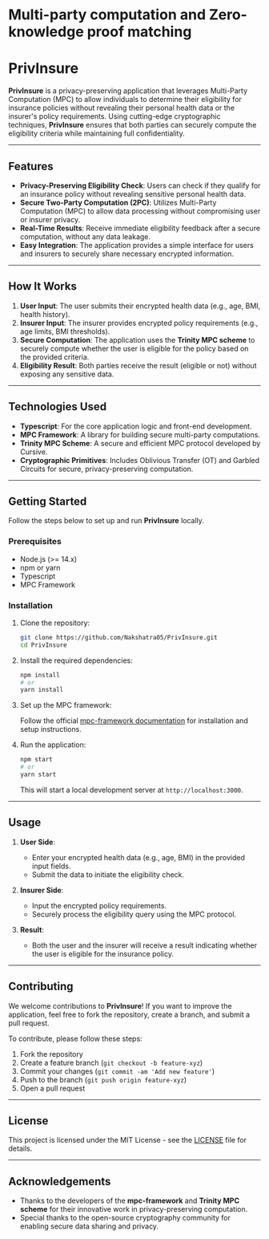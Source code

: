 # Multi-party computation and Zero-knowledge proof matching

# **PrivInsure**

**PrivInsure** is a privacy-preserving application that leverages Multi-Party Computation (MPC) to allow individuals to determine their eligibility for insurance policies without revealing their personal health data or the insurer's policy requirements. Using cutting-edge cryptographic techniques, **PrivInsure** ensures that both parties can securely compute the eligibility criteria while maintaining full confidentiality.

---

## **Features**

- **Privacy-Preserving Eligibility Check**: Users can check if they qualify for an insurance policy without revealing sensitive personal health data.
- **Secure Two-Party Computation (2PC)**: Utilizes Multi-Party Computation (MPC) to allow data processing without compromising user or insurer privacy.
- **Real-Time Results**: Receive immediate eligibility feedback after a secure computation, without any data leakage.
- **Easy Integration**: The application provides a simple interface for users and insurers to securely share necessary encrypted information.

---

## **How It Works**

1. **User Input**: The user submits their encrypted health data (e.g., age, BMI, health history).
2. **Insurer Input**: The insurer provides encrypted policy requirements (e.g., age limits, BMI thresholds).
3. **Secure Computation**: The application uses the **Trinity MPC scheme** to securely compute whether the user is eligible for the policy based on the provided criteria.
4. **Eligibility Result**: Both parties receive the result (eligible or not) without exposing any sensitive data.

---

## **Technologies Used**

- **Typescript**: For the core application logic and front-end development.
- **MPC Framework**: A library for building secure multi-party computations.
- **Trinity MPC Scheme**: A secure and efficient MPC protocol developed by Cursive.
- **Cryptographic Primitives**: Includes Oblivious Transfer (OT) and Garbled Circuits for secure, privacy-preserving computation.

---

## **Getting Started**

Follow the steps below to set up and run **PrivInsure** locally.

### Prerequisites

- Node.js (>= 14.x)
- npm or yarn
- Typescript
- MPC Framework

### Installation

1. Clone the repository:

   ```bash
   git clone https://github.com/Nakshatra05/PrivInsure.git
   cd PrivInsure
   ```

2. Install the required dependencies:

   ```bash
   npm install
   # or
   yarn install
   ```

3. Set up the MPC framework:

   Follow the official [mpc-framework documentation](https://github.com/your-username/mpc-framework) for installation and setup instructions.

4. Run the application:

   ```bash
   npm start
   # or
   yarn start
   ```

   This will start a local development server at `http://localhost:3000`.

---

## **Usage**

1. **User Side**:
   - Enter your encrypted health data (e.g., age, BMI) in the provided input fields.
   - Submit the data to initiate the eligibility check.

2. **Insurer Side**:
   - Input the encrypted policy requirements.
   - Securely process the eligibility query using the MPC protocol.

3. **Result**:
   - Both the user and the insurer will receive a result indicating whether the user is eligible for the insurance policy.

---

## **Contributing**

We welcome contributions to **PrivInsure**! If you want to improve the application, feel free to fork the repository, create a branch, and submit a pull request.

To contribute, please follow these steps:

1. Fork the repository
2. Create a feature branch (`git checkout -b feature-xyz`)
3. Commit your changes (`git commit -am 'Add new feature'`)
4. Push to the branch (`git push origin feature-xyz`)
5. Open a pull request

---

## **License**

This project is licensed under the MIT License - see the [LICENSE](LICENSE) file for details.

---

## **Acknowledgements**

- Thanks to the developers of the **mpc-framework** and **Trinity MPC scheme** for their innovative work in privacy-preserving computation.
- Special thanks to the open-source cryptography community for enabling secure data sharing and privacy.
